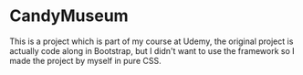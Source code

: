 # CandyMuseum

This is a project which is part of my course at Udemy, the original project is actually code along in Bootstrap, but I didn't want to use the framework so I made the project by myself in pure CSS.
